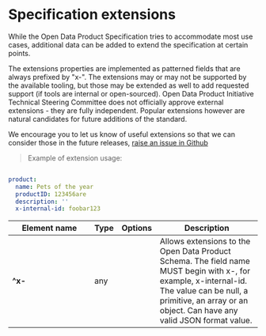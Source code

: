 # Specification extensions

While the Open Data Product Specification tries to accommodate most use cases, additional data can be added to extend the specification at certain points.

The extensions properties are implemented as patterned fields that are always prefixed by "x-". The extensions may or may not be supported by the available tooling, but those may be extended as well to add requested support (if tools are internal or open-sourced). Open Data Product Initiative Technical Steering Committee does not officially approve external extensions - they are fully independent. Popular extensions however are natural candidates for future additions of the standard. 

We encourage you to let us know of useful extensions so that we can consider those in the future releases, [raise an issue in Github](https://github.com/Open-Data-Product-Initiative/dev/issues)



> Example of extension usage:

```yml

product:
  name: Pets of the year
  productID: 123456are
  description: ''
  x-internal-id: foobar123

```

| <div style="width:150px">Element name</div>   | Type  | Options  | Description  |
|---|---|---|---|
|  **^x-** | any  |  | Allows extensions to the Open Data Product Schema. The field name MUST begin with x-, for example, x-internal-id. The value can be null, a primitive, an array or an object. Can have any valid JSON format value. |

